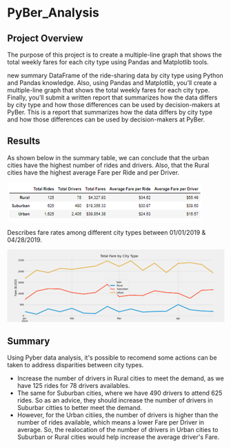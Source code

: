 # PyBer_Analysis
## Project Overview

The purpose of this project is to create a multiple-line graph that shows the total weekly fares for each city type using Pandas and Matplotlib tools.

new summary DataFrame of the ride-sharing data by city type using Python and Pandas knowledge. Also, using Pandas and Matplotlib, you’ll create a multiple-line graph that shows the total weekly fares for each city type. Finally, you’ll submit a written report that summarizes how the data differs by city type and how those differences can be used by decision-makers at PyBer.
This is a report that summarizes how the data differs by city type and how those differences can be used by decision-makers at PyBer.

## Results

As shown below in the summary table, we can conclude that the urban cities have the highest number of rides and drivers. Also, that the Rural cities have the highest average Fare per Ride and per Driver.

![PyBer_Summary_table](/analysis/PyBer_Summary_table.png)



Describes fare rates among different city types between 01/01/2019 & 04/28/2019.

![PyBer_fare_summary](/analysis/PyBer_fare_summary.png)

## Summary

Using Pyber data analysis, it's possible to recomend some actions can be taken to address disparities between city types.

- Increase the number of drivers in Rural cities to meet the demand, as we have 125 rides for 78 drivers availables.
- The same for Suburban cities, where we have 490 drivers to attend 625 rides. So as an advice, they should increase the number of drivers in Suburbar citties to better meet the demand.
- However, for the Urban citiies, the number of drivers is higher than the number of rides available, which means a lower Fare per Driver in average. So, the realocation of the number of drivers in Urban cities to Suburban or Rural cities would help increase the average driver's Fare.